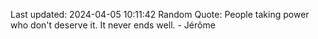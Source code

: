 Last updated: 2024-04-05 10:11:42
Random Quote: People taking power who don't deserve it. It never ends well. - Jérôme